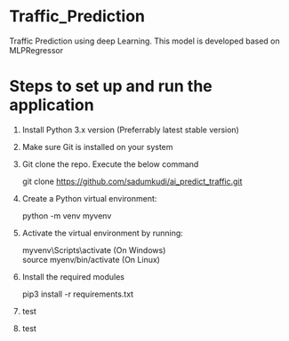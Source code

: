 # Traffic_Prediction

Traffic Prediction using deep Learning. This model is developed based on MLPRegressor


# Steps to set up and run the application

1. Install Python 3.x version (Preferrably latest stable version)
2. Make sure Git is installed on your system
3. Git clone the repo. Execute the below command
   
    git clone https://github.com/sadumkudi/ai_predict_traffic.git
5. Create a Python virtual environment:

   python -m venv myvenv 
7. Activate the virtual environment by running:
   
    myvenv\Scripts\activate (On Windows)  
    source myenv/bin/activate (On Linux)
9. Install the required modules

    pip3 install -r requirements.txt
12. test
13. test
   
    

   





